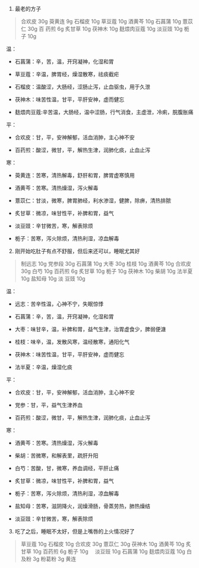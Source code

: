 1.  最老的方子

> 合欢皮 30g 萸黄连 9g 石榴皮 10g 草豆蔻 10g 酒黄芩 10g 石菖蒲 10g 薏苡仁 30g 百
> 药煎 6g 炙甘草 10g 茯神木 10g 麸煨肉豆蔻 10g 淡豆豉 10g 栀子 10g

温：

- 石菖蒲：辛，苦，温，开窍凝神，化湿和胃

* 草豆蔻：辛温，脾胃经，燥湿散寒，祛痰截疟

- 石榴皮：温酸涩，大肠经，涩肠止泻，止血驱虫，用于久泄

- 茯神木：味苦性温，甘平，平肝安神，虚而健忘

- 麸煨肉豆蔻:辛苦温，大肠经，温中涩肠，行气消食，主虚泄，冷痢，脘腹胀痛

平：

- 合欢皮：甘，平，安神解郁，活血消肿，主心神不安

- 百药煎：酸涩，微甘，平，解热生津，润肺化痰，止血止泻

寒：

- 萸黄连：苦寒，清热解毒，舒肝和胃，脾胃虚寒慎用

- 酒黄芩：苦寒。清热燥湿，泻火解毒

- 薏苡仁：甘淡，微寒，脾胃肺经，利水渗湿，健脾，除痹，清热排脓

- 炙甘草：微凉，味甘性平，补脾和胃，益气

- 淡豆豉：辛甘微苦，寒，解表除烦

- 栀子：苦寒，泻火除烦，清热利湿，凉血解毒

2.  刚开始吃肚子有点不舒服，但后来还可以，睡眠尤其好

> 制远志 10g 党参段 30g 石菖蒲 10g 大枣 30g 桂枝 10g 酒黄芩 10g 合欢皮 30g 白芍
> 10g 百药煎 6g 炙甘草 10g 栀子 10g 茯神木 10g 柴胡 10g 法半夏 10g 盐知母 10g 淡
> 豆豉 10g

温：

- 远志：苦辛性温，心神不宁，失眠惊悸

- 石菖蒲：辛，苦，温，开窍凝神，化湿和胃

- 大枣：味甘辛，温，补脾和胃，益气生津，治胃虚食少，脾弱便溏

- 桂枝：味辛，温，发散风寒，温经散寒，通阳化气

- 茯神木：味苦性温，甘平，平肝安神，虚而健忘

- 法半夏：辛温，燥湿化痰

平：

- 合欢皮：甘，平，安神解郁，活血消肿，主心神不安

- 党参：甘，平，益气生津养血

- 百药煎：酸涩，微甘，平，解热生津，润肺化痰，止血止泻

寒：

- 酒黄芩：苦寒。清热燥湿，泻火解毒

- 柴胡：苦微寒，和解表里，疏肝升阳

- 白芍：苦酸，甘，微寒，养血调经，平肝止痛

- 炙甘草：微凉，味甘性平，补脾和胃，益气

- 栀子：苦寒，泻火除烦，清热利湿，凉血解毒

- 盐知母：苦寒，滋阴降火，润燥滑肠，骨蒸劳热，肺热燥结

- 淡豆豉：辛甘微苦，寒，解表除烦

3.  吃了之后，睡眠不太好，但是上嘴唇的上火情况好了

> 草豆蔻 10g 石榴皮 10g 合欢皮 30g 薏苡仁 30g 茯神木 10g 酒黄芩 10g 炙甘草 10g
> 百药煎 6g 栀子 10g 　淡豆豉 10g 石菖蒲 10g 麸煨肉豆蔻 10g 白及粉 3g 粉葛粉 3g
> 黄连
